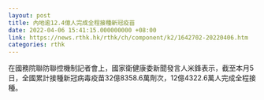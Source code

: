 ```yaml
---
layout: post
title: 內地逾12.4億人完成全程接種新冠疫苗
date: 2022-04-06 15:41:15.000000000 +08:00
link: https://news.rthk.hk/rthk/ch/component/k2/1642702-20220406.htm
categories: rthk
---
```


在國務院聯防聯控機制記者會上，國家衛健康委新聞發言人米鋒表示，截至本月5日，全國累計接種新冠病毒疫苗32億8358.6萬劑次，12億4322.6萬人完成全程接種。
